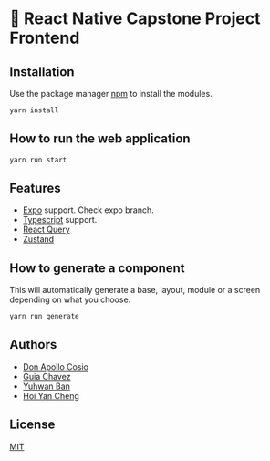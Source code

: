 # 🚀 React Native Capstone Project Frontend

## Installation

Use the package manager [npm](https://www.npmjs.com/) to install the modules.

```bash
yarn install
```

## How to run the web application

```bash
yarn run start
```

## Features

- [Expo](https://docs.expo.dev/) support. Check expo branch.
- [Typescript](https://www.typescriptlang.org/) support.
- [React Query](https://react-query.tanstack.com)
- [Zustand](https://github.com/pmndrs/zustand)

## How to generate a component

This will automatically generate a base, layout, module or a screen depending on what you choose.

```bash
yarn run generate
```

## Authors

- [Don Apollo Cosio](https://github.com/dacosio)
- [Guia Chavez](https://github.com/guiachavez)
- [Yuhwan Ban](https://github.com/laubana)
- [Hoi Yan Cheng](https://github.com/hchenghy)

## License

[MIT](https://choosealicense.com/licenses/mit/)
